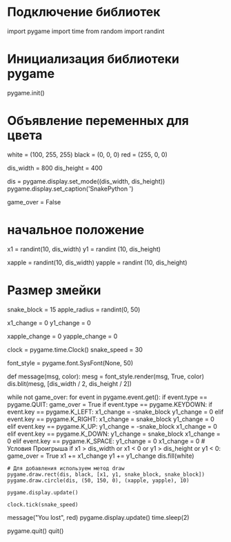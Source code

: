 # Подключение библиотек
import pygame
import time
from random import randint

# Инициализация библиотеки pygame
pygame.init()

# Объявление переменных для цвета
white = (100, 255, 255)
black = (0, 0, 0)
red = (255, 0, 0)

dis_width = 800
dis_height = 400

dis = pygame.display.set_mode((dis_width, dis_height))
pygame.display.set_caption('SnakePython ')

game_over = False
#  начальное положение
x1 = randint(10, dis_width)
y1 = randint (10, dis_height)

xapple = randint(10, dis_width)
yapple = randint (10, dis_height)

# Размер змейки
snake_block = 15
apple_radius = randint(0, 50)

x1_change = 0
y1_change = 0

xapple_change = 0
yapple_change = 0

clock = pygame.time.Clock()
snake_speed = 30

font_style = pygame.font.SysFont(None, 50)


def message(msg, color):
    mesg = font_style.render(msg, True, color)
    dis.blit(mesg, [dis_width / 2, dis_height / 2])


while not game_over:
    for event in pygame.event.get():
        if event.type == pygame.QUIT:
            game_over = True
        if event.type == pygame.KEYDOWN:
            if event.key == pygame.K_LEFT:
                x1_change = -snake_block
                y1_change = 0
            elif event.key == pygame.K_RIGHT:
                x1_change = snake_block
                y1_change = 0
            elif event.key == pygame.K_UP:
                y1_change = -snake_block
                x1_change = 0
            elif event.key == pygame.K_DOWN:
                y1_change = snake_block
                x1_change = 0
            elif event.key == pygame.K_SPACE:
                y1_change = 0
                x1_change = 0
    #  Условия Проигрыша
    if x1 > dis_width or x1 < 0 or y1 > dis_height or y1 < 0:
        game_over = True
    x1 += x1_change
    y1 += y1_change
    dis.fill(white)

    # Для добавления используем метод draw
    pygame.draw.rect(dis, black, [x1, y1, snake_block, snake_block])
    pygame.draw.circle(dis, (50, 150, 0), (xapple, yapple), 10)

    pygame.display.update()

    clock.tick(snake_speed)

message("You lost", red)
pygame.display.update()
time.sleep(2)

pygame.quit()
quit()
